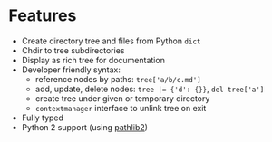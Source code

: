 # Features

- Create directory tree and files from Python `dict`
- Chdir to tree subdirectories
- Display as rich tree for documentation
- Developer friendly syntax:
  - reference nodes by paths: `tree['a/b/c.md']`
  - add, update, delete nodes: `tree |= {'d': {}}`, `del tree['a']`
  - create tree under given or temporary directory
  - `contextmanager` interface to unlink tree on exit
- Fully typed
- Python 2 support (using [pathlib2](https://github.com/jazzband/pathlib2))
